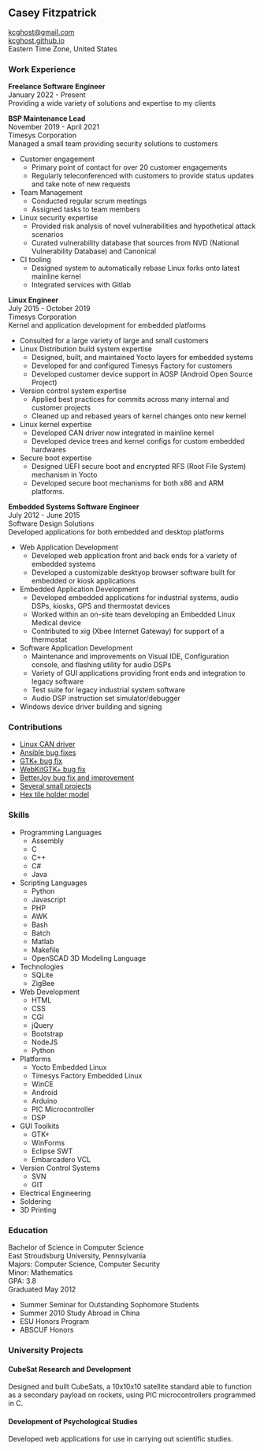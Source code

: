## Casey Fitzpatrick ##
[kcghost@gmail.com](mailto:kcghost@gmail.com)  
[kcghost.github.io](http://kcghost.github.io/)  
Eastern Time Zone, United States  

### Work Experience ###
**Freelance Software Engineer**  
January 2022 - Present  
Providing a wide variety of solutions and expertise to my clients  

**BSP Maintenance Lead**  
November 2019 - April 2021  
Timesys Corporation  
Managed a small team providing security solutions to customers  

+ Customer engagement
    - Primary point of contact for over 20 customer engagements
    - Regularly teleconferenced with customers to provide status updates and take note of new requests
+ Team Management
    - Conducted regular scrum meetings
    - Assigned tasks to team members
+ Linux security expertise
    - Provided risk analysis of novel vulnerabilities and hypothetical attack scenarios
    - Curated vulnerability database that sources from NVD (National Vulnerability Database) and Canonical
+ CI tooling
    - Designed system to automatically rebase Linux forks onto latest mainline kernel
    - Integrated services with Gitlab

**Linux Engineer**  
July 2015 - October 2019  
Timesys Corporation  
Kernel and application development for embedded platforms  

+ Consulted for a large variety of large and small customers
+ Linux Distribution build system expertise
    - Designed, built, and maintained Yocto layers for embedded systems
    - Developed for and configured Timesys Factory for customers
    - Developed customer device support in AOSP (Android Open Source Project)
+ Version control system expertise
    - Applied best practices for commits across many internal and customer projects 
    - Cleaned up and rebased years of kernel changes onto new kernel
+ Linux kernel expertise
    - Developed CAN driver now integrated in mainline kernel
    - Developed device trees and kernel configs for custom embedded hardwares
+ Secure boot expertise
    - Designed UEFI secure boot and encrypted RFS (Root File System) mechanism in Yocto
    - Developed secure boot mechanisms for both x86 and ARM platforms.

**Embedded Systems Software Engineer**  
July 2012 - June 2015  
Software Design Solutions  
Developed applications for both embedded and desktop platforms  

+ Web Application Development
    - Developed web application front and back ends for a variety of embedded systems
    - Developed a customizable desktyop browser software built for embedded or kiosk applications
+ Embedded Application Development
    - Developed embedded applications for industrial systems, audio DSPs, kiosks, GPS and thermostat devices
    - Worked within an on-site team developing an Embedded Linux Medical device
    - Contributed to xig (Xbee Internet Gateway) for support of a thermostat
+ Software Application Development
    - Maintenance and improvements on Visual IDE, Configuration console, and flashing utility for audio DSPs
    - Variety of GUI applications providing front ends and integration to legacy software
    - Test suite for legacy industrial system software
    - Audio DSP instruction set simulator/debugger
+ Windows device driver building and signing

### Contributions ###
+ [Linux CAN driver](https://git.kernel.org/pub/scm/linux/kernel/git/stable/linux.git/tree/drivers/net/can/spi/hi311x.c#n1034)
+ [Ansible bug fixes](https://github.com/ansible/ansible/commits/devel?author=kcghost)
+ [GTK+ bug fix](https://bugzilla.gnome.org/show_bug.cgi?id=679019)
+ [WebKitGTK+ bug fix](https://bugs.webkit.org/show_bug.cgi?id=124226)
+ [BetterJoy bug fix and improvement](https://github.com/Davidobot/BetterJoy/commit/8d5fd675bd3199b6dfa2ad2aae2ef71c6319cce3)
+ [Several small projects](https://github.com/kcghost?tab=repositories)
+ [Hex tile holder model](http://www.thingiverse.com/thing:139005)

### Skills ###
+ Programming Languages
    - Assembly
    - C
    - C++
    - C#
    - Java
+ Scripting Languages
    - Python
    - Javascript
    - PHP
    - AWK
    - Bash
    - Batch
    - Matlab
    - Makefile
    - OpenSCAD 3D Modeling Language
+ Technologies
    - SQLite
    - ZigBee
+ Web Development
    - HTML
    - CSS
    - CGI
    - jQuery
    - Bootstrap
    - NodeJS
    - Python
+ Platforms
    - Yocto Embedded Linux
    - Timesys Factory Embedded Linux
    - WinCE
    - Android
    - Arduino
    - PIC Microcontroller
    - DSP
+ GUI Toolkits
    - GTK+
    - WinForms
    - Eclipse SWT
    - Embarcadero VCL
+ Version Control Systems
    - SVN
    - GIT
+ Electrical Engineering
+ Soldering
+ 3D Printing

### Education ###
Bachelor of Science in Computer Science  
East Stroudsburg University, Pennsylvania  
Majors: Computer Science, Computer Security  
Minor: Mathematics  
GPA: 3.8  
Graduated May 2012

- Summer Seminar for Outstanding Sophomore Students
- Summer 2010 Study Abroad in China
- ESU Honors Program
- ABSCUF Honors

### University Projects ###

#### CubeSat Research and Development ####
Designed and built CubeSats, a 10x10x10 satellite standard able to function as a secondary payload on rockets, using PIC microcontrollers programmed in C.

#### Development of Psychological Studies ####
Developed web applications for use in carrying out scientific studies.

